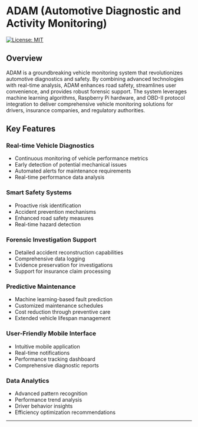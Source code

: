 # ADAM (Automotive Diagnostic and Activity Monitoring)

[![License: MIT](https://img.shields.io/badge/License-MIT-yellow.svg)](https://opensource.org/licenses/MIT)

## Overview

ADAM is a groundbreaking vehicle monitoring system that revolutionizes automotive diagnostics and safety. By combining advanced technologies with real-time analysis, ADAM enhances road safety, streamlines user convenience, and provides robust forensic support. The system leverages machine learning algorithms, Raspberry Pi hardware, and OBD-II protocol integration to deliver comprehensive vehicle monitoring solutions for drivers, insurance companies, and regulatory authorities.

## Key Features

### Real-time Vehicle Diagnostics
- Continuous monitoring of vehicle performance metrics
- Early detection of potential mechanical issues
- Automated alerts for maintenance requirements
- Real-time performance data analysis

### Smart Safety Systems
- Proactive risk identification
- Accident prevention mechanisms
- Enhanced road safety measures
- Real-time hazard detection

### Forensic Investigation Support
- Detailed accident reconstruction capabilities
- Comprehensive data logging
- Evidence preservation for investigations
- Support for insurance claim processing

### Predictive Maintenance
- Machine learning-based fault prediction
- Customized maintenance schedules
- Cost reduction through preventive care
- Extended vehicle lifespan management

### User-Friendly Mobile Interface
- Intuitive mobile application
- Real-time notifications
- Performance tracking dashboard
- Comprehensive diagnostic reports

### Data Analytics
- Advanced pattern recognition
- Performance trend analysis
- Driver behavior insights
- Efficiency optimization recommendations

---
